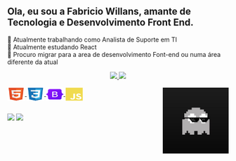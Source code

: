 ## Ola, eu sou a Fabricio Willans, amante de Tecnologia e Desenvolvimento Front End.
🔭 Atualmente trabalhando como Analista de Suporte em TI <br>
🌱 Atualmente estudando React <br>
👯 Procuro migrar para a area de desenvolvimento Font-end ou numa área diferente da atual
<div align="center">
  <a href="https://github.com/Fabricio-Willans-97">
  <img height="160" src="https://github-readme-stats-liart-iota-81.vercel.app/api?username=fabricio-willans-97&count_private=true&show_icons=true&theme=tokyonight"/>
  <img height="160" src="https://github-readme-stats-liart-iota-81.vercel.app/api/top-langs/?username=fabricio-willans-97&layout=compact&langs_count=5&theme=tokyonight"/>
</div>
<div style="display: inline_block"><br>
  <img align="center" alt="Fab-HTML" height="30" width="40" src="https://raw.githubusercontent.com/devicons/devicon/master/icons/html5/html5-original.svg">
  <img align="center" alt="Fab-CSS" height="30" width="40" src="https://raw.githubusercontent.com/devicons/devicon/master/icons/css3/css3-original.svg">
  <img align="center" alt="Fab-Botp" height="30" width="40" src="https://raw.githubusercontent.com/devicons/devicon/master/icons/bootstrap/bootstrap-original.svg">
  <img align="center" alt="Fab-Js" height="30" width="40" src="https://raw.githubusercontent.com/devicons/devicon/master/icons/javascript/javascript-plain.svg">
  <!--<img align="center" alt="Fab-Ts" height="30" width="40" src="https://raw.githubusercontent.com/devicons/devicon/master/icons/typescript/typescript-plain.svg">
  <!--<img align="center" alt="Fab-React" height="30" width="40" src="https://raw.githubusercontent.com/devicons/devicon/master/icons/react/react-original.svg">
  <!--<img align="center" alt="Fab-Python" height="30" width="40" src="https://raw.githubusercontent.com/devicons/devicon/master/icons/python/python-original.svg">-->
  <img align="right" alt="Fab-pic" width="150"height src="https://raw.githubusercontent.com/Fabricio-Willans-97/Fabricio-Willans-97/main/pac_ghost_pic.jpg">
</div>
  
  ##
 
<div>
  <a href="mailto:fabriciowilliansalfa@gmail.com"><img src="https://img.shields.io/badge/-Gmail-%23333?style=for-the-badge&logo=gmail&logoColor=white" target="_blank"></a>
  <a href="https://www.linkedin.com/in/fabricio-willans-53b13a125" target="_blank"><img src="https://img.shields.io/badge/-LinkedIn-%230077B5?style=for-the-badge&logo=linkedin&logoColor=white" target="_blank"></a> 
 
  <!-- snake aqui -->
 
</div>

